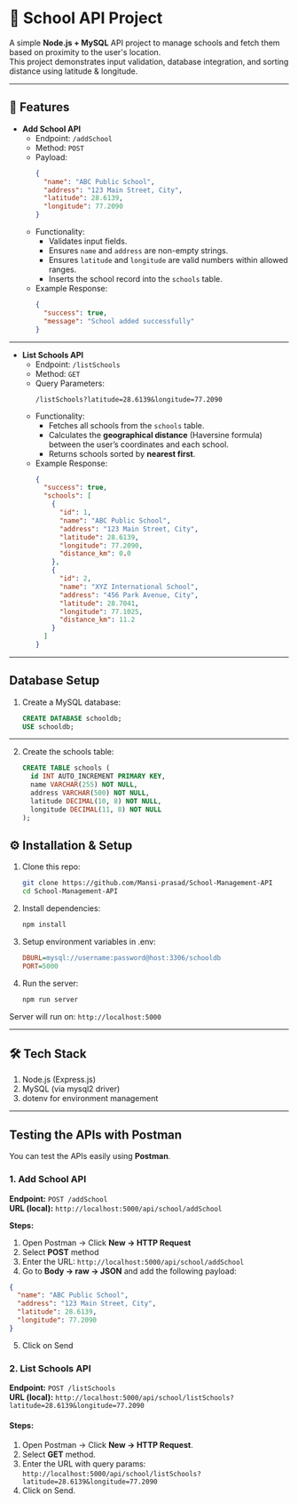 # 🏫 School API Project

A simple **Node.js + MySQL** API project to manage schools and fetch them based on proximity to the user's location.  
This project demonstrates input validation, database integration, and sorting distance using latitude & longitude.

---

## 📌 Features

- **Add School API**
  - Endpoint: `/addSchool`
  - Method: `POST`
  - Payload:
    ```json
    {
      "name": "ABC Public School",
      "address": "123 Main Street, City",
      "latitude": 28.6139,
      "longitude": 77.2090
    }
    ```
  - Functionality:
    - Validates input fields.
    - Ensures `name` and `address` are non-empty strings.
    - Ensures `latitude` and `longitude` are valid numbers within allowed ranges.
    - Inserts the school record into the `schools` table.
  - Example Response:
    ```json
    {
      "success": true,
      "message": "School added successfully"
    }
    ```

---

- **List Schools API**
  - Endpoint: `/listSchools`
  - Method: `GET`
  - Query Parameters:
    ```
    /listSchools?latitude=28.6139&longitude=77.2090
    ```
  - Functionality:
    - Fetches all schools from the `schools` table.
    - Calculates the **geographical distance** (Haversine formula) between the user’s coordinates and each school.
    - Returns schools sorted by **nearest first**.
  - Example Response:
    ```json
    {
      "success": true,
      "schools": [
        {
          "id": 1,
          "name": "ABC Public School",
          "address": "123 Main Street, City",
          "latitude": 28.6139,
          "longitude": 77.2090,
          "distance_km": 0.0
        },
        {
          "id": 2,
          "name": "XYZ International School",
          "address": "456 Park Avenue, City",
          "latitude": 28.7041,
          "longitude": 77.1025,
          "distance_km": 11.2
        }
      ]
    }
    ```

---

## Database Setup

1. Create a MySQL database:
      ```sql
      CREATE DATABASE schooldb;
      USE schooldb;
      ```

---
2. Create the schools table:
      ```sql
      CREATE TABLE schools (
        id INT AUTO_INCREMENT PRIMARY KEY,
        name VARCHAR(255) NOT NULL,
        address VARCHAR(500) NOT NULL,
        latitude DECIMAL(10, 8) NOT NULL,
        longitude DECIMAL(11, 8) NOT NULL
      );
      ```

## ⚙️ Installation & Setup
1. Clone this repo:
      ``` bash
      git clone https://github.com/Mansi-prasad/School-Management-API
      cd School-Management-API
      ```

2. Install dependencies:
      ``` bash
      npm install
      ```

3. Setup environment variables in .env:
      ``` ini
      DBURL=mysql://username:password@host:3306/schooldb
      PORT=5000
      ```

4. Run the server:
      ``` bash
      npm run server
      ```
  
Server will run on:
  `http://localhost:5000`

---

## 🛠 Tech Stack
1. Node.js (Express.js)
2. MySQL (via mysql2 driver)
3. dotenv for environment management

---

## Testing the APIs with Postman

You can test the APIs easily using **Postman**.  

### 1. Add School API

**Endpoint:** `POST /addSchool`  
**URL (local):** `http://localhost:5000/api/school/addSchool`

**Steps:**

1. Open Postman → Click **New → HTTP Request**  
2. Select **POST** method  
3. Enter the URL: `http://localhost:5000/api/school/addSchool`
4. Go to **Body → raw → JSON** and add the following payload:  
```json
{
  "name": "ABC Public School",
  "address": "123 Main Street, City",
  "latitude": 28.6139,
  "longitude": 77.2090
}
```
5. Click on Send

### 2. List Schools API
**Endpoint:** `POST /listSchools`  
**URL (local):** `http://localhost:5000/api/school/listSchools?latitude=28.6139&longitude=77.2090`


#### Steps:
1. Open Postman → Click **New → HTTP Request**.
2. Select **GET** method.
3. Enter the URL with query params:  `http://localhost:5000/api/school/listSchools?latitude=28.6139&longitude=77.2090`
4. Click on Send.
